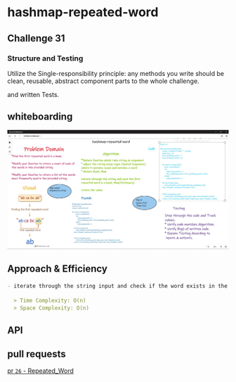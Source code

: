 # hashmap-repeated-word

## Challenge 31

### Structure and Testing

Utilize the Single-responsibility principle: any methods you write should be clean, reusable, abstract component parts to the whole challenge.

and written Tests.

## whiteboarding

![image](./repeated_word.jpg)

## Approach & Efficiency

```md
- iterate through the string input and check if the word exists in the hashmap after save the word and the count in the hashmap using regex approach

  > Time Complexity: O(n)
  > Space Complexity: O(n)
```

## API

## pull requests

[pr `26` - Repeated_Word](https://github.com/Ammaro173/data-structures-and-algorithms/pull/26)
